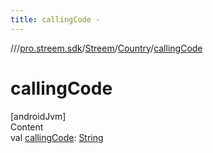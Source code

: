 ```yaml
---
title: callingCode -
---
```

//[<root>](../../../../index.md)/[pro.streem.sdk](../../index.md)/[Streem](../index.md)/[Country](index.md)/[callingCode](calling-code.md)



# callingCode  
[androidJvm]  
Content  
val [callingCode](calling-code.md): [String](https://kotlinlang.org/api/latest/jvm/stdlib/kotlin/-string/index.html)  



